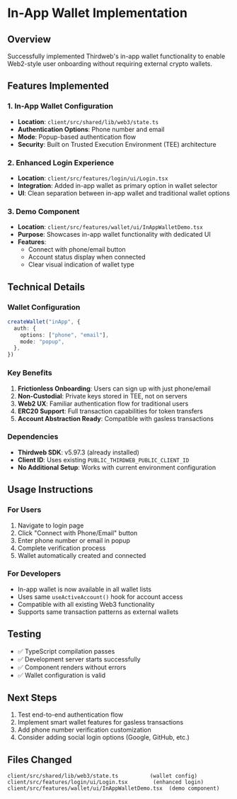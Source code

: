 # In-App Wallet Implementation

## Overview
Successfully implemented Thirdweb's in-app wallet functionality to enable Web2-style user onboarding without requiring external crypto wallets.

## Features Implemented

### 1. In-App Wallet Configuration
- **Location**: `client/src/shared/lib/web3/state.ts`
- **Authentication Options**: Phone number and email
- **Mode**: Popup-based authentication flow
- **Security**: Built on Trusted Execution Environment (TEE) architecture

### 2. Enhanced Login Experience  
- **Location**: `client/src/features/login/ui/Login.tsx`
- **Integration**: Added in-app wallet as primary option in wallet selector
- **UI**: Clean separation between in-app wallet and traditional wallet options

### 3. Demo Component
- **Location**: `client/src/features/wallet/ui/InAppWalletDemo.tsx`
- **Purpose**: Showcases in-app wallet functionality with dedicated UI
- **Features**: 
  - Connect with phone/email button
  - Account status display when connected
  - Clear visual indication of wallet type

## Technical Details

### Wallet Configuration
```typescript
createWallet("inApp", {
  auth: {
    options: ["phone", "email"],
    mode: "popup",
  },
})
```

### Key Benefits
1. **Frictionless Onboarding**: Users can sign up with just phone/email
2. **Non-Custodial**: Private keys stored in TEE, not on servers
3. **Web2 UX**: Familiar authentication flow for traditional users
4. **ERC20 Support**: Full transaction capabilities for token transfers
5. **Account Abstraction Ready**: Compatible with gasless transactions

### Dependencies
- **Thirdweb SDK**: v5.97.3 (already installed)
- **Client ID**: Uses existing `PUBLIC_THIRDWEB_PUBLIC_CLIENT_ID`
- **No Additional Setup**: Works with current environment configuration

## Usage Instructions

### For Users
1. Navigate to login page
2. Click "Connect with Phone/Email" button
3. Enter phone number or email in popup
4. Complete verification process
5. Wallet automatically created and connected

### For Developers
- In-app wallet is now available in all wallet lists
- Uses same `useActiveAccount()` hook for account access
- Compatible with all existing Web3 functionality
- Supports same transaction patterns as external wallets

## Testing
- ✅ TypeScript compilation passes
- ✅ Development server starts successfully  
- ✅ Component renders without errors
- ✅ Wallet configuration is valid

## Next Steps
1. Test end-to-end authentication flow
2. Implement smart wallet features for gasless transactions
3. Add phone number verification customization
4. Consider adding social login options (Google, GitHub, etc.)

## Files Changed
```
client/src/shared/lib/web3/state.ts          (wallet config)
client/src/features/login/ui/Login.tsx        (enhanced login)
client/src/features/wallet/ui/InAppWalletDemo.tsx  (demo component)
```